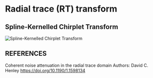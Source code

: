 # Radial trace (RT) transform

## Spline-Kernelled Chirplet Transform
![Spline-Kernelled Chirplet Transform](img/SCT.png)

## REFERENCES
Coherent noise attenuation in the radial trace domain
Authors:
David C. Henley
https://doi.org/10.1190/1.1598134
